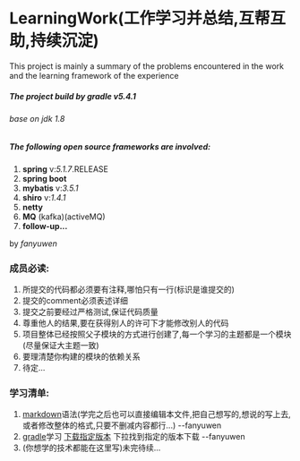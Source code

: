 # LearningWork(工作学习并总结,互帮互助,持续沉淀)
This project is mainly a summary of the problems encountered in the work and the learning framework of the experience

##### The project build by *gradle* v*5.4.1*
###### base on jdk 1.8

##### The following open source frameworks are involved:

1. **spring** v:*5.1.7*.RELEASE
2. **spring boot**
3. **mybatis** v:*3.5.1*
4. **shiro** v:*1.4.1*
5. **netty**
6. **MQ** (kafka)(activeMQ)
7. **follow-up...**

by *fanyuwen*

### 成员必读:
1. 所提交的代码都必须要有注释,哪怕只有一行(标识是谁提交的)
2. 提交的comment必须表述详细
3. 提交之前要经过严格测试,保证代码质量
4. 尊重他人的结果,要在获得别人的许可下才能修改别人的代码
5. 项目整体已经按照父子模块的方式进行创建了,每一个学习的主题都是一个模块(尽量保证大主题一致)
6. 要理清楚你构建的模块的依赖关系
7. 待定...

### 学习清单:
1. [markdown](http://www.markdown.cn/)语法(学完之后也可以直接编辑本文件,把自己想写的,想说的写上去,或者修改整体的格式,只要不删减内容都行...)  --fanyuwen
2. [gradle](https://gradle.org/)学习 [下载指定版本](https://gradle.org/releases/) 下拉找到指定的版本下载  --fanyuwen
3. (你想学的技术都能在这里写)未完待续...
